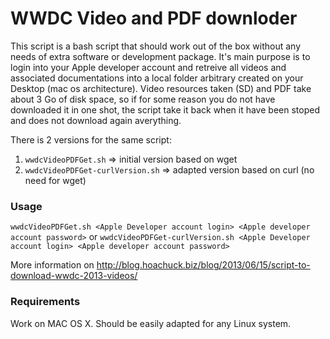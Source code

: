 WWDC Video and PDF downloder
================

This script is a bash script that should work out of the box without any needs of extra software or development package.
It's main purpose is to login into your Apple developer account and retreive all videos and associated documentations into a local folder arbitrary created on your Desktop (mac os architecture).
Video resources taken (SD) and PDF take about 3 Go of disk space, so if for some reason you do not have downloaded it in one shot, the script take it back when it have been stoped and does not download again averything.

There is 2 versions for the same script:
1. `wwdcVideoPDFGet.sh` => initial version based on wget
2. `wwdcVideoPDFGet-curlVersion.sh` => adapted version based on curl (no need for wget)

### Usage
`wwdcVideoPDFGet.sh <Apple Developer account login> <Apple developer account password>`
or
`wwdcVideoPDFGet-curlVersion.sh <Apple Developer account login> <Apple developer account password>`

More information on http://blog.hoachuck.biz/blog/2013/06/15/script-to-download-wwdc-2013-videos/

### Requirements
Work on MAC OS X.
Should be easily adapted for any Linux system.

